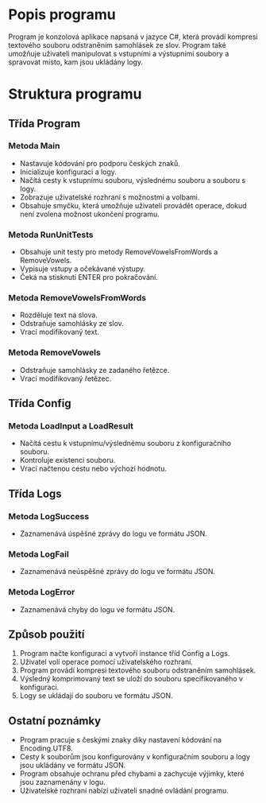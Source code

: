 # Popis programu
Program je konzolová aplikace napsaná v jazyce C#, která provádí kompresi textového souboru odstraněním samohlásek ze slov. Program také umožňuje uživateli manipulovat s vstupními a výstupními soubory a spravovat místo, kam jsou ukládány logy.

# Struktura programu

## Třída Program

### Metoda Main
- Nastavuje kódování pro podporu českých znaků.
- Inicializuje konfiguraci a logy.
- Načítá cesty k vstupnímu souboru, výslednému souboru a souboru s logy.
- Zobrazuje uživatelské rozhraní s možnostmi a volbami.
- Obsahuje smyčku, která umožňuje uživateli provádět operace, dokud není zvolena možnost ukončení programu.
  
### Metoda RunUnitTests
- Obsahuje unit testy pro metody RemoveVowelsFromWords a RemoveVowels.
- Vypisuje vstupy a očekávané výstupy.
- Čeká na stisknutí ENTER pro pokračování.
  
### Metoda RemoveVowelsFromWords
- Rozděluje text na slova.
- Odstraňuje samohlásky ze slov.
- Vrací modifikovaný text.
  
### Metoda RemoveVowels
- Odstraňuje samohlásky ze zadaného řetězce.
- Vrací modifikovaný řetězec.
  
## Třída Config

### Metoda LoadInput a LoadResult
- Načítá cestu k vstupnímu/výslednému souboru z konfiguračního souboru.
- Kontroluje existenci souboru.
- Vrací načtenou cestu nebo výchozí hodnotu.

## Třída Logs
### Metoda LogSuccess
- Zaznamenává úspěšné zprávy do logu ve formátu JSON.
### Metoda LogFail
- Zaznamenává neúspěšné zprávy do logu ve formátu JSON.
### Metoda LogError
- Zaznamenává chyby do logu ve formátu JSON.
  
## Způsob použití
1. Program načte konfiguraci a vytvoří instance tříd Config a Logs.
2. Uživatel volí operace pomocí uživatelského rozhraní.
3. Program provádí kompresi textového souboru odstraněním samohlásek.
4. Výsledný komprimovaný text se uloží do souboru specifikovaného v konfiguraci.
5. Logy se ukládají do souboru ve formátu JSON.

## Ostatní poznámky
- Program pracuje s českými znaky díky nastavení kódování na Encoding.UTF8.
- Cesty k souborům jsou konfigurovány v konfiguračním souboru a logy jsou ukládány ve formátu JSON.
- Program obsahuje ochranu před chybami a zachycuje výjimky, které jsou zaznamenány v logu.
- Uživatelské rozhraní nabízí uživateli snadné ovládání programu.
